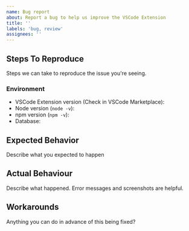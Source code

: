 ```yaml
---
name: Bug report
about: Report a bug to help us improve the VSCode Extension
title: ''
labels: 'bug, review'
assignees: ''
---
```


## Steps To Reproduce

Steps we can take to reproduce the issue you're seeing.

### Environment

- VSCode Extension version (Check in VSCode Marketplace): 
- Node version (`node -v`):
- npm version (`npm -v`):
- Database:

## Expected Behavior

Describe what you expected to happen

## Actual Behaviour

Describe what happened. Error messages and screenshots are helpful.

## Workarounds

Anything you can do in advance of this being fixed?